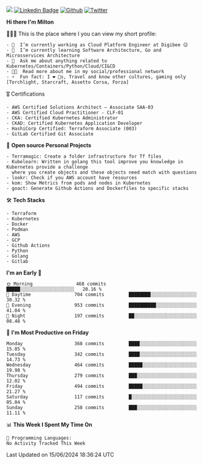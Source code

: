 ![](https://komarev.com/ghpvc/?username=miltlima&color=blueviolet) [![Linkedin Badge](https://img.shields.io/badge/-LinkedIn-blue?style=flat-square&logo=Linkedin&logoColor=white&link=https://www.linkedin.com/in/miltonlimaj/)](https://www.linkedin.com/in/miltonlimaj/) [![Github](https://img.shields.io/github/followers/miltlima?style=social)](https://github.com/miltlima?tab=followers) [![Twitter](https://img.shields.io/twitter/follow/milt_lima?style=social)](https://twitter.com/milt_lima)
 


     
**Hi there I'm Milton**

👨🏽‍💻 This is the place where I you can view my short profile:
```text
- 🔭  I’m currently working as Cloud Platform Engineer at Digibee 😉
- 🌱  I’m currently learning Software Architecture, Go and Microsservices Architecture
- 💬  Ask me about anything related to Kubernetes/Containers/Python/Cloud/CI&CD
- 👨‍💻  Read more about me in my social/professional network
- ⚡  Fun fact: I ❤️ 🐶s, Travel and know other cultures, gaming only [Torchlight, Starcraft, Assetto Corsa, Forza]
```
🎖 Certifications
```text
- AWS Certified Solutions Architect – Associate SAA-03
- AWS Certified Cloud Practitioner - CLF-01
- CKA: Certified Kubernetes Administrator
- CKAD: Certified Kubernetes Application Developer
- HashiCorp Certified: Terraform Associate (003)
- GitLab Certified Git Associate
```
📐 **Open source Personal Projects**

```text
- Terramagic: Create a folder infrastructure for Tf files
- Kubelearn: Written in golang this tool improve you knowledge in Kubernetes provide a challenge
  where you create objects and these objects need match with questions
- lookr: Check if you AWS account have resources
- kom: Show Metrics from pods and nodes in Kubernetes
- goact: Generate Github Actions and Dockerfiles to specific stacks
```
🛠 **Tech Stacks**

```text
- Terraform
- Kubernetes
- Docker
- Podman
- AWS
- GCP
- Github Actions
- Python
- Golang
- Gitlab
```         

<!--START_SECTION:waka-->
**I'm an Early 🐤** 

```text
🌞 Morning                468 commits         █████░░░░░░░░░░░░░░░░░░░░   20.16 % 
🌆 Daytime                704 commits         ████████░░░░░░░░░░░░░░░░░   30.32 % 
🌃 Evening                953 commits         ██████████░░░░░░░░░░░░░░░   41.04 % 
🌙 Night                  197 commits         ██░░░░░░░░░░░░░░░░░░░░░░░   08.48 % 
```
📅 **I'm Most Productive on Friday** 

```text
Monday                   368 commits         ████░░░░░░░░░░░░░░░░░░░░░   15.85 % 
Tuesday                  342 commits         ████░░░░░░░░░░░░░░░░░░░░░   14.73 % 
Wednesday                464 commits         █████░░░░░░░░░░░░░░░░░░░░   19.98 % 
Thursday                 279 commits         ███░░░░░░░░░░░░░░░░░░░░░░   12.02 % 
Friday                   494 commits         █████░░░░░░░░░░░░░░░░░░░░   21.27 % 
Saturday                 117 commits         █░░░░░░░░░░░░░░░░░░░░░░░░   05.04 % 
Sunday                   258 commits         ███░░░░░░░░░░░░░░░░░░░░░░   11.11 % 
```


📊 **This Week I Spent My Time On** 

```text
💬 Programming Languages: 
No Activity Tracked This Week
```


 Last Updated on 15/06/2024 18:36:24 UTC
<!--END_SECTION:waka-->
